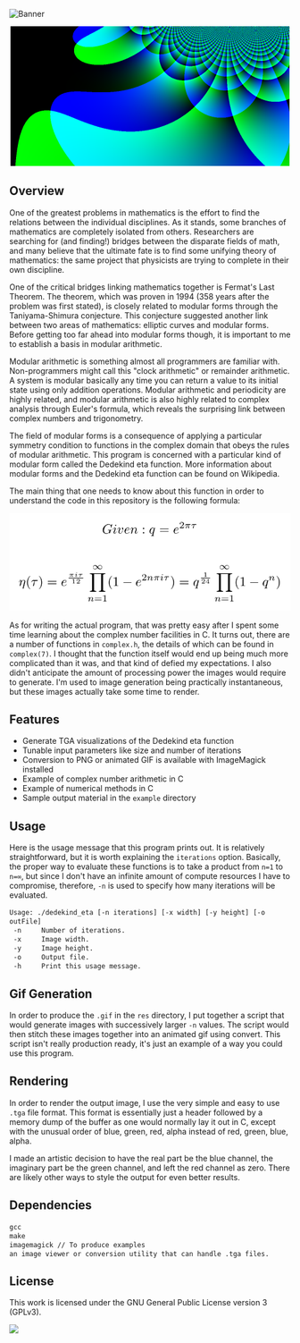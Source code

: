 ![Banner](https://s-christy.com/status-banner-service/dedekind-eta/banner-slim.svg)

<p align="center">
  <img src="./example/sample.png" width="500" />
</p>

## Overview

One of the greatest problems in mathematics is the effort to find the relations
between the individual disciplines. As it stands, some branches of mathematics
are completely isolated from others. Researchers are searching for (and
finding!) bridges between the disparate fields of math, and many believe that
the ultimate fate is to find some unifying theory of mathematics: the same
project that physicists are trying to complete in their own discipline.

One of the critical bridges linking mathematics together is Fermat's Last
Theorem. The theorem, which was proven in 1994 (358 years after the problem was
first stated), is closely related to modular forms through the Taniyama-Shimura
conjecture. This conjecture suggested another link between two areas of
mathematics: elliptic curves and modular forms. Before getting too far ahead
into modular forms though, it is important to me to establish a basis in modular
arithmetic.

Modular arithmetic is something almost all programmers are familiar with.
Non-programmers might call this "clock arithmetic" or remainder arithmetic. A
system is modular basically any time you can return a value to its initial
state using only addition operations. Modular arithmetic and periodicity are
highly related, and modular arithmetic is also highly related to complex
analysis through Euler's formula, which reveals the surprising link between
complex numbers and trigonometry.

The field of modular forms is a consequence of applying a particular symmetry
condition to functions in the complex domain that obeys the rules of modular
arithmetic. This program is concerned with a particular kind of modular form
called the Dedekind eta function. More information about modular forms and the
Dedekind eta function can be found on Wikipedia.

The main thing that one needs to know about this function in order to
understand the code in this repository is the following formula:

<p align="center">
  <img alt="Dedekind Eta Formula" src="./res/dedekind_eta_formula.png">
<p>

As for writing the actual program, that was pretty easy after I spent some time
learning about the complex number facilities in C. It turns out, there are a
number of functions in `complex.h`, the details of which can be found in
`complex(7)`. I thought that the function itself would end up being much more
complicated than it was, and that kind of defied my expectations. I also didn't
anticipate the amount of processing power the images would require to generate.
I'm used to image generation being practically instantaneous, but these images
actually take some time to render.

## Features

- Generate TGA visualizations of the Dedekind eta function
- Tunable input parameters like size and number of iterations
- Conversion to PNG or animated GIF is available with ImageMagick installed
- Example of complex number arithmetic in C
- Example of numerical methods in C
- Sample output material in the `example` directory

## Usage

Here is the usage message that this program prints out. It is relatively
straightforward, but it is worth explaining the `iterations` option. Basically,
the proper way to evaluate these functions is to take a product from `n=1` to
`n=∞`, but since I don't have an infinite amount of compute resources I have to
compromise, therefore, `-n` is used to specify how many iterations will be
evaluated.

```
Usage: ./dedekind_eta [-n iterations] [-x width] [-y height] [-o outFile]
 -n     Number of iterations.
 -x     Image width.
 -y     Image height.
 -o     Output file.
 -h     Print this usage message.
```

## Gif Generation

In order to produce the `.gif` in the `res` directory, I put together a script
that would generate images with successively larger `-n` values. The script
would then stitch these images together into an animated gif using convert.
This script isn't really production ready, it's just an example of a way you
could use this program.

## Rendering

In order to render the output image, I use the very simple and easy to use
`.tga` file format. This format is essentially just a header followed by a
memory dump of the buffer as one would normally lay it out in C, except with
the unusual order of blue, green, red, alpha instead of red, green, blue,
alpha.

I made an artistic decision to have the real part be the blue channel, the
imaginary part be the green channel, and left the red channel as zero. There
are likely other ways to style the output for even better results.

## Dependencies

```
gcc
make
imagemagick // To produce examples
an image viewer or conversion utility that can handle .tga files.
```

## License

This work is licensed under the GNU General Public License version 3 (GPLv3).

[<img src="https://s-christy.com/status-banner-service/GPLv3_Logo.svg" width="150" />](https://www.gnu.org/licenses/gpl-3.0.en.html)
